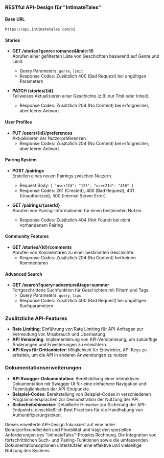 ### RESTful API-Design für "IntimateTales"

#### Base URL

`https://api.intimatetales.com/v2`

#### Stories

- **GET /stories?genre=romance&limit=10**  
    Abrufen einer gefilterten Liste von Geschichten basierend auf Genre und Limit.
    
    - Query Parameters: `genre`, `limit`
    - Response Codes: Zusätzlich 400 (Bad Request) bei ungültigen Parametern
- **PATCH /stories/{id}**  
    Teilweises Aktualisieren einer Geschichte (z.B. nur Titel oder Inhalt).
    
    - Response Codes: Zusätzlich 204 (No Content) bei erfolgreicher, aber leerer Antwort

#### User Profiles

- **PUT /users/{id}/preferences**  
    Aktualisieren der Nutzerpräferenzen.
    - Response Codes: Zusätzlich 204 (No Content) bei erfolgreicher, aber leerer Antwort

#### Pairing System

- **POST /pairings**  
    Erstellen eines neuen Pairings zwischen Nutzern.
    
    - Request Body: `{ "user1Id": "123", "user2Id": "456" }`
    - Response Codes: 201 (Created), 400 (Bad Request), 401 (Unauthorized), 500 (Internal Server Error)
- **GET /pairings/{userId}**  
    Abrufen von Pairing-Informationen für einen bestimmten Nutzer.
    
    - Response Codes: Zusätzlich 404 (Not Found) bei nicht vorhandenem Pairing

#### Community Features

- **GET /stories/{id}/comments**  
    Abrufen von Kommentaren zu einer bestimmten Geschichte.
    - Response Codes: Zusätzlich 204 (No Content) bei keinen Kommentaren

#### Advanced Search

- **GET /search?query=adventure&tags=summer**  
    Fortgeschrittene Suchfunktion für Geschichten mit Filtern und Tags.
    - Query Parameters: `query`, `tags`
    - Response Codes: Zusätzlich 400 (Bad Request) bei ungültigen Suchparametern

### Zusätzliche API-Features

- **Rate Limiting**: Einführung von Rate Limiting für API-Anfragen zur Vermeidung von Missbrauch und Überlastung.
- **API Versioning**: Implementierung von API-Versionierung, um zukünftige Änderungen und Erweiterungen zu erleichtern.
- **API Keys für Drittanbieter**: Möglichkeit für Entwickler, API Keys zu erhalten, um die API in anderen Anwendungen zu nutzen.

### Dokumentationserweiterungen

- **API Swagger-Dokumentation**: Bereitstellung einer interaktiven Dokumentation mit Swagger UI für eine einfachere Navigation und Testmöglichkeiten der API-Endpunkte.
- **Beispiel-Codes**: Bereitstellung von Beispiel-Codes in verschiedenen Programmiersprachen zur Demonstration der Nutzung der API.
- **Sicherheitshinweise**: Detaillierte Hinweise zur Sicherung der API-Endpoints, einschließlich Best Practices für die Handhabung von Authentifizierungstoken.

Dieses erweiterte API-Design fokussiert auf eine hohe Benutzerfreundlichkeit und Flexibilität und trägt den speziellen Anforderungen des "IntimateTales"-Projekts Rechnung. Die Integration von fortschrittlichen Such- und Pairing-Funktionen sowie die umfassenden Dokumentationsoptionen unterstützen eine effektive und vielseitige Nutzung des Systems.